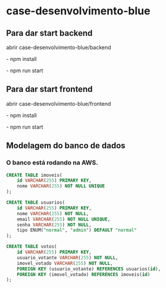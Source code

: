 # case-desenvolvimento-blue

## Para dar start backend
<p>abrir case-desenvolvimento-blue/backend</p>
<p>- npm install </p>
<p> - npm run start </p>


## Para dar start frontend
<p>abrir case-desenvolvimento-blue/frontend</p>
<p>- npm install </p>
<p>- npm run start </p>

## Modelagem do banco de dados

### O banco está rodando na AWS.



```sql
CREATE TABLE imoveis(
	id VARCHAR(255) PRIMARY KEY,
    nome VARCHAR(255) NOT NULL UNIQUE
);

CREATE TABLE usuarios(
	id VARCHAR(255) PRIMARY KEY,
    nome VARCHAR(255) NOT NULL,
    email VARCHAR(255) NOT NULL UNIQUE,
    senha VARCHAR(255) NOT NULL,
    tipo ENUM("normal", "admin") DEFAULT "normal"
);

CREATE TABLE votos(
	id VARCHAR(255) PRIMARY KEY,
    usuario_votante VARCHAR(255) NOT NULL,
    imovel_votado VARCHAR(255) NOT NULL,
    FOREIGN KEY (usuario_votante) REFERENCES usuarios(id),
    FOREIGN KEY (imovel_votado) REFERENCES imoveis(id)
);

```
